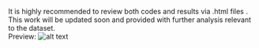 It is highly recommended to review both codes and results via .html files . This work will be updated soon and provided with further analysis relevant to the dataset.<br />
Preview:
![alt text](https://user-images.githubusercontent.com/92590596/143675975-7229d491-7dff-4ae9-a2ac-74990bb43e7b.jpg)
